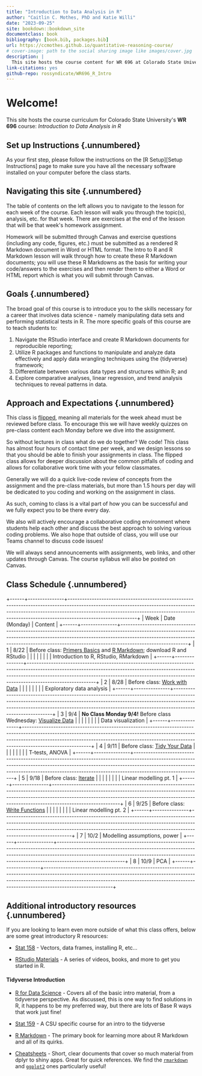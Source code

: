 ```yaml
---
title: "Introduction to Data Analysis in R"
author: "Caitlin C. Mothes, PhD and Katie Willi"
date: "2023-09-25"
site: bookdown::bookdown_site
documentclass: book
bibliography: [book.bib, packages.bib]
url: https://ccmothes.github.io/quantitative-reasoning-course/
# cover-image: path to the social sharing image like images/cover.jpg
description: |
  This site hosts the course content for WR 696 at Colorado State University.
link-citations: yes
github-repo: rossyndicate/WR696_R_Intro
---
```




# Welcome!

This site hosts the course curriculum for Colorado State University's **WR 696** course: *Introduction to Data Analysis in R*

## Set up Instructions {.unnumbered}

As your first step, please follow the instructions on the [R Setup][Setup Instructions] page to make sure you have all the necessary software installed on your computer before the class starts.

## Navigating this site {.unnumbered}

The table of contents on the left allows you to navigate to the lesson for each week of the course. Each lesson will walk you through the topic(s), analysis, etc. for that week. There are exercises at the end of the lesson that will be that week's homework assignment.

Homework will be submitted through Canvas and exercise questions (including any code, figures, etc.) must be submitted as a rendered R Markdown document in Word or HTML format. The Intro to R and R Markdown lesson will walk through how to create these R Markdown documents; you will use these R Markdowns as the basis for writing your code/answers to the exercises and then render them to either a Word or HTML report which is what you will submit through Canvas.

## Goals {.unnumbered}

The broad goal of this course is to introduce you to the skills necessary for a career that involves data science - namely manipulating data sets and performing statistical tests in R. The more specific goals of this course are to teach students to:

1.  Navigate the RStudio interface and create R Markdown documents for reproducible reporting;
2.  Utilize R packages and functions to manipulate and analyze data effectively and apply data wrangling techniques using the {tidyverse} framework;
3.  Differentiate between various data types and structures within R; and
4.  Explore comparative analyses, linear regression, and trend analysis techniques to reveal patterns in data.

## Approach and Expectations {.unnumbered}

This class is [flipped](https://ieeexplore.ieee.org/document/7344151), meaning all materials for the week ahead must be reviewed before class. To encourage this we will have weekly quizzes on pre-class content each Monday before we dive into the assignment.

So without lectures in class what do we do together? We code! This class has almost four hours of contact time per week, and we design lessons so that you should be able to finish your assignments in class. The flipped class allows for deeper discussion about the common pitfalls of coding and allows for collaborative work time with your fellow classmates.

Generally we will do a quick live-code review of concepts from the assignment and the pre-class materials, but more than 1.5 hours per day will be dedicated to you coding and working on the assignment in class.

As such, coming to class is a vital part of how you can be successful and we fully expect you to be there every day.

We also will actively encourage a collaborative coding environment where students help each other and discuss the best approach to solving various coding problems. We also hope that outside of class, you will use our Teams channel to discuss code issues!

We will always send announcements with assignments, web links, and other updates through Canvas. The course syllabus will also be posted on Canvas.

## Class Schedule {.unnumbered}

+------+---------------+----------------------------------------------------------------------------------------------------------------------------------------------------------------------------------------------------------------------------------------------------------------------+
| Week | Date (Monday) | Content                                                                                                                                                                                                                                                              |
+------+---------------+----------------------------------------------------------------------------------------------------------------------------------------------------------------------------------------------------------------------------------------------------------------------+
| 1    | 8/22          | Before class: [Primers Basics](https://posit.cloud/learn/primers/1) and [R Markdown](https://rmarkdown.rstudio.com/lesson-1.html?_gl=1*10u3rje*_ga*NzUxNjg2ODAzLjE2OTE1MTIzMzk.*_ga_2C0WZ1JHG0*MTY5MTUxNjA2OC4yLjEuMTY5MTUxNjU2Ni4wLjAuMA..); download R and RStudio |
|      |               |                                                                                                                                                                                                                                                                      |
|      |               | Introduction to R, RStudio, RMarkdown                                                                                                                                                                                                                                |
+------+---------------+----------------------------------------------------------------------------------------------------------------------------------------------------------------------------------------------------------------------------------------------------------------------+
| 2    | 8/28          | Before class: [Work with Data](https://posit.cloud/learn/primers/2)                                                                                                                                                                                                  |
|      |               |                                                                                                                                                                                                                                                                      |
|      |               | Exploratory data analysis                                                                                                                                                                                                                                            |
+------+---------------+----------------------------------------------------------------------------------------------------------------------------------------------------------------------------------------------------------------------------------------------------------------------+
| 3    | 9/4           | **No Class Monday 9/4!** Before class Wednesday: [Visualize Data](https://posit.cloud/learn/primers/3)                                                                                                                                                               |
|      |               |                                                                                                                                                                                                                                                                      |
|      |               | Data visualization                                                                                                                                                                                                                                                   |
+------+---------------+----------------------------------------------------------------------------------------------------------------------------------------------------------------------------------------------------------------------------------------------------------------------+
| 4    | 9/11          | Before class: [Tidy Your Data](https://posit.cloud/learn/primers/4)                                                                                                                                                                                                  |
|      |               |                                                                                                                                                                                                                                                                      |
|      |               | T-tests, ANOVA                                                                                                                                                                                                                                                       |
+------+---------------+----------------------------------------------------------------------------------------------------------------------------------------------------------------------------------------------------------------------------------------------------------------------+
| 5    | 9/18          | Before class: [Iterate](https://posit.cloud/learn/primers/5)                                                                                                                                                                                                         |
|      |               |                                                                                                                                                                                                                                                                      |
|      |               | Linear modelling pt. 1                                                                                                                                                                                                                                               |
+------+---------------+----------------------------------------------------------------------------------------------------------------------------------------------------------------------------------------------------------------------------------------------------------------------+
| 6    | 9/25          | Before class: [Write Functions](https://posit.cloud/learn/primers/6)                                                                                                                                                                                                 |
|      |               |                                                                                                                                                                                                                                                                      |
|      |               | Linear modelling pt. 2                                                                                                                                                                                                                                               |
+------+---------------+----------------------------------------------------------------------------------------------------------------------------------------------------------------------------------------------------------------------------------------------------------------------+
| 7    | 10/2          | Modelling assumptions, power                                                                                                                                                                                                                                         |
+------+---------------+----------------------------------------------------------------------------------------------------------------------------------------------------------------------------------------------------------------------------------------------------------------------+
| 8    | 10/9          | PCA                                                                                                                                                                                                                                                                  |
+------+---------------+----------------------------------------------------------------------------------------------------------------------------------------------------------------------------------------------------------------------------------------------------------------------+

## Additional introductory resources {.unnumbered}

If you are looking to learn even more outside of what this class offers, below are some great introductory R resources:

-   [Stat 158](https://csu-r.github.io/Module1/) - Vectors, data frames, installing R, etc...

-   [RStudio Materials](https://education.rstudio.com/learn/beginner/) - A series of videos, books, and more to get you started in R.

#### Tidyverse Introduction

-   [R for Data Science](https://r4ds.had.co.nz/introduction.html) - Covers all of the basic intro material, from a tidyverse perspective. As discussed, this is one way to find solutions in R, it happens to be my preferred way, but there are lots of Base R ways that work just fine!

-   [Stat 159](https://csu-r.github.io/Module2/) - A CSU specific course for an intro to the tidyverse

-   [R Markdown](https://bookdown.org/yihui/rmarkdown/#preface) - The primary book for learning more about R Markdown and all of its quirks.

-   [Cheatsheets](https://www.rstudio.com/resources/cheatsheets/) - Short, clear documents that cover so much material from dplyr to shiny apps. Great for quick references. We find the [`rmarkdown`](https://rstudio.github.io/cheatsheets/html/rmarkdown.html?_gl=1*1f2w4s3*_ga*MTc5NTY0NDA0Mi4xNjg2MzQ0MDUy*_ga_2C0WZ1JHG0*MTY5MTk1OTY1Ni42LjAuMTY5MTk1OTY1Ni4wLjAuMA..) and [`ggplot2`](https://rstudio.github.io/cheatsheets/html/data-visualization.html?_gl=1*1f2w4s3*_ga*MTc5NTY0NDA0Mi4xNjg2MzQ0MDUy*_ga_2C0WZ1JHG0*MTY5MTk1OTY1Ni42LjAuMTY5MTk1OTY1Ni4wLjAuMA..) ones particularly useful!
